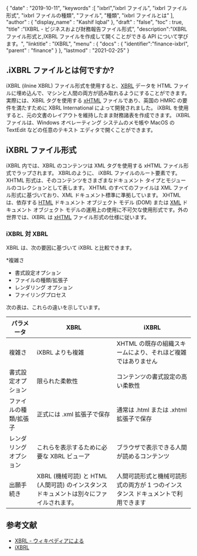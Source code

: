 {
  "date" : "2019-10-11",
  "keywords" :[ "ixbrl","ixbrl ファイル", "ixbrl ファイル形式", "ixbrl ファイルの種類", "ファイル", "種類", "ixbrl ファイルとは" ],
  "author" : {
    "display_name" : "Kashif Iqbal"
},
  "draft" : "false",
  "toc" : true,
  "title" :"IXBRL - ビジネスおよび財務報告ファイル形式",
  "description":"IXBRL ファイル形式と,IXBRL ファイルを作成して開くことができる API について学びます。",
  "linktitle" : "IXBRL",
  "menu" : {
    "docs" : {
      "identifier":"finance-ixbrl",
      "parent" : "finance"
}
},
  "lastmod" : "2021-02-25"
}

## .iXBRL ファイルとは何ですか?

iXBRL (ilnine XBRL) ファイル形式を使用すると、[XBRL](/finance/xbrl/) データを HTML ファイルに埋め込んで、マシンと人間の両方が読み取れるようにすることができます。実際には、XBRL タグを使用する [xHTML](/web/xhtml/) ファイルであり、英国の HMRC の要件を満たすために XBRL International によって開発されました。 iXBRL を使用すると、元の文書のレイアウトを維持したまま財務諸表を作成できます。 iXBRL ファイルは、Windows オペレーティング システムのメモ帳や MacOS の TextEdit などの任意のテキスト エディタで開くことができます。

## iXBRL ファイル形式

iXBRL 内では、XBRL のコンテンツは XML タグを使用する xHTML ファイル形式でラップされます。 XBRLのように、<xbrl> iXBRL ファイルのルート要素です。 XHTML 形式は、そのコンテンツをさまざまなドキュメント タイプとモジュールのコレクションとして表します。 XHTML のすべてのファイルは XML ファイル形式に基づいており、XML ドキュメント標準に準拠しています。 XHTML は、依存する [HTML](/web/html/) ドキュメント オブジェクト モデル (DOM) または [XML](/web/xml/) ドキュメント オブジェクト モデルの運用上の使用に不可欠な使用形式です。外の世界では、iXBRL は [xHTML](/web/xhtml/) ファイル形式の仕様に従います。

### iXBRL 対 XBRL

XBRL は、次の要因に基づいて iXBRL と比較できます。

*複雑さ
* 書式設定オプション
* ファイルの種類/拡張子
* レンダリング オプション
* ファイリングプロセス

次の表は、これらの違いを示しています。

|パラメータ|XBRL|iXBRL|
---|---|---|
|複雑さ|iXBRL よりも複雑|XHTML の既存の組織スキームにより、それほど複雑ではありません|
|書式設定オプション|限られた柔軟性|コンテンツの書式設定の高い柔軟性|
|ファイルの種類/拡張子|正式には .xml 拡張子で保存|通常は .html または .xhtml 拡張子で保存|
|レンダリング オプション|これらを表示するために必要な XBRL ビューア|ブラウザで表示できる人間が読めるコンテンツ|
|出願手続き| XBRL (機械可読) と HTML (人間可読) のインスタンス ドキュメントは別々にファイルされます。|人間可読形式と機械可読形式の両方が 1 つのインスタンス ドキュメントで利用できます|

## 参考文献

* [XBRL - ウィキペディアによる](https://en.wikipedia.org/wiki/XBRL)
* [iXBRL](https://www.xbrl.org/the-standard/what/ixbrl/)


